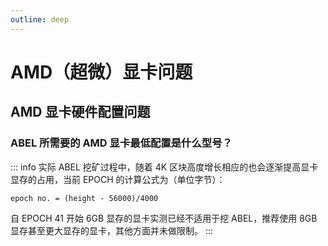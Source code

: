 ```yaml
---
outline: deep
---
```


# AMD（超微）显卡问题

## AMD 显卡硬件配置问题

### <Badge type="warning" text="QUESTION" /> ABEL 所需要的 AMD 显卡最低配置是什么型号？

::: info <Badge type="tip" text="ANSWER" />
实际 ABEL 挖矿过程中，随着 4K 区块高度增长相应的也会逐渐提高显卡显存的占用，当前 EPOCH 的计算公式为（单位字节）：

`epoch no. = (height - 56000)/4000`

自 EPOCH 41 开始 6GB 显存的显卡实测已经不适用于挖 ABEL，推荐使用 8GB 显存甚至更大显存的显卡，其他方面并未做限制。
:::